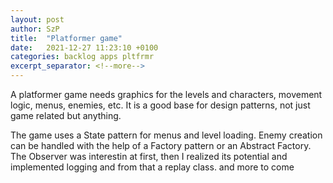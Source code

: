 ```yaml
---
layout: post
author: SzP
title:  "Platformer game"
date:   2021-12-27 11:23:10 +0100
categories: backlog apps pltfrmr
excerpt_separator: <!--more-->
---
```

A platformer game needs graphics for the levels and characters, movement logic, menus, enemies, etc. It is a good base for design patterns, not just game related but anything.
<!--more-->
The game uses a State pattern for menus and level loading.
Enemy creation can be handled with the help of a Factory pattern or an Abstract Factory.
The Observer was interestin at first, then I realized its potential and implemented logging and from that a replay class. and more to come

